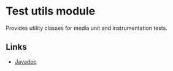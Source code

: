 # Test utils module

Provides utility classes for media unit and instrumentation tests.

## Links

*   [Javadoc][]

[Javadoc]: https://developer.android.com/reference/androidx/media3/test/utils/package-summary
